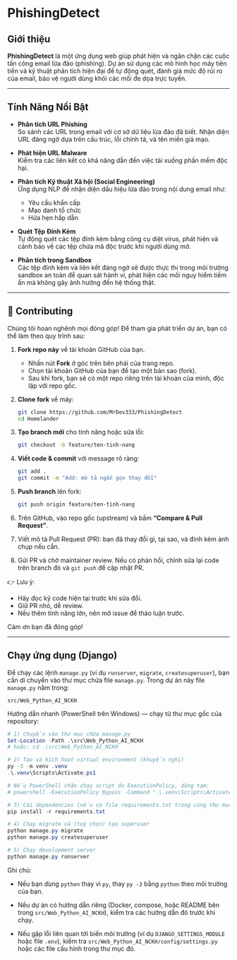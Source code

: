 # PhishingDetect

## Giới thiệu

**PhishingDetect** là một ứng dụng web giúp phát hiện và ngăn chặn các cuộc tấn công email lừa đảo (phishing). Dự án sử dụng các mô hình học máy tiên tiến và kỹ thuật phân tích hiện đại để tự động quét, đánh giá mức độ rủi ro của email, bảo vệ người dùng khỏi các mối đe dọa trực tuyến.

---

## Tính Năng Nổi Bật

- **Phân tích URL Phishing**  
  So sánh các URL trong email với cơ sở dữ liệu lừa đảo đã biết. Nhận diện URL đáng ngờ dựa trên cấu trúc, lỗi chính tả, và tên miền giả mạo.

- **Phát hiện URL Malware**  
  Kiểm tra các liên kết có khả năng dẫn đến việc tải xuống phần mềm độc hại.

- **Phân tích Kỹ thuật Xã hội (Social Engineering)**  
  Ứng dụng NLP để nhận diện dấu hiệu lừa đảo trong nội dung email như:  
  - Yêu cầu khẩn cấp  
  - Mạo danh tổ chức  
  - Hứa hẹn hấp dẫn

- **Quét Tệp Đính Kèm**  
  Tự động quét các tệp đính kèm bằng công cụ diệt virus, phát hiện và cảnh báo về các tệp chứa mã độc trước khi người dùng mở.

- **Phân tích trong Sandbox**  
  Các tệp đính kèm và liên kết đáng ngờ sẽ được thực thi trong môi trường sandbox an toàn để quan sát hành vi, phát hiện các mối nguy hiểm tiềm ẩn mà không gây ảnh hưởng đến hệ thống thật.

---
## 🤝 Contributing

Chúng tôi hoan nghênh mọi đóng góp! Để tham gia phát triển dự án, bạn có thể làm theo quy trình sau:

1. **Fork repo này** về tài khoản GitHub của bạn.
   - Nhấn nút **Fork** ở góc trên bên phải của trang repo.  
   - Chọn tài khoản GitHub của bạn để tạo một bản sao (fork).  
   - Sau khi fork, bạn sẽ có một repo riêng trên tài khoản của mình, độc lập với repo gốc. 
2. **Clone fork** về máy:
   ```bash
   git clone https://github.com/MrDev333/PhishingDetect
   cd Homelander
   ```

3. **Tạo branch mới** cho tính năng hoặc sửa lỗi:

   ```bash
   git checkout -b feature/ten-tinh-nang
   ```
4. **Viết code & commit** với message rõ ràng:

   ```bash
   git add .
   git commit -m "Add: mô tả ngắn gọn thay đổi"
   ```
5. **Push branch** lên fork:

   ```bash
   git push origin feature/ten-tinh-nang
   ```
6. Trên GitHub, vào repo gốc (upstream) và bấm **“Compare & Pull Request”**.
7. Viết mô tả Pull Request (PR): bạn đã thay đổi gì, tại sao, và đính kèm ảnh chụp nếu cần.
8. Gửi PR và chờ maintainer review. Nếu có phản hồi, chỉnh sửa lại code trên branch đó và `git push` để cập nhật PR.

👉 Lưu ý:

* Hãy đọc kỹ code hiện tại trước khi sửa đổi.
* Giữ PR nhỏ, dễ review.
* Nếu thêm tính năng lớn, nên mở issue để thảo luận trước.

Cảm ơn bạn đã đóng góp! 

 
---
## Chạy ứng dụng (Django)

Để chạy các lệnh `manage.py` (ví dụ `runserver`, `migrate`, `createsuperuser`), bạn cần di chuyển vào thư mục chứa file `manage.py`. Trong dự án này file `manage.py` nằm trong:

`src/Web_Python_AI_NCKH`

Hướng dẫn nhanh (PowerShell trên Windows) — chạy từ thư mục gốc của repository:

```powershell
# 1) Chuyển vào thư mục chứa manage.py
Set-Location -Path .\src\Web_Python_AI_NCKH
# hoặc: cd .\src\Web_Python_AI_NCKH

# 2) Tạo và kích hoạt virtual environment (khuyến nghị)
py -3 -m venv .venv
.\.venv\Scripts\Activate.ps1

# Nếu PowerShell chặn chạy script do ExecutionPolicy, dùng tạm:
# powershell -ExecutionPolicy Bypass -Command ".\.venv\Scripts\Activate.ps1"

# 3) Cài dependencies (nếu có file requirements.txt trong cùng thư mục)
pip install -r requirements.txt

# 4) Chạy migrate và (tuỳ chọn) tạo superuser
python manage.py migrate
python manage.py createsuperuser

# 5) Chạy development server
python manage.py runserver 
``` 

Ghi chú:
- Nếu bạn dùng `python` thay vì `py`, thay `py -3` bằng `python` theo môi trường của bạn.
- Nếu dự án có hướng dẫn riêng (Docker, compose, hoặc README bên trong `src/Web_Python_AI_NCKH`), kiểm tra các hướng dẫn đó trước khi chạy.

- Nếu gặp lỗi liên quan tới biến môi trường (ví dụ `DJANGO_SETTINGS_MODULE` hoặc file `.env`), kiểm tra `src/Web_Python_AI_NCKH/config/settings.py` hoặc các file cấu hình trong thư mục đó.
